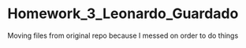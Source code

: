 # Homework_3_Leonardo_Guardado
Moving files from original repo because I messed on order to do things

